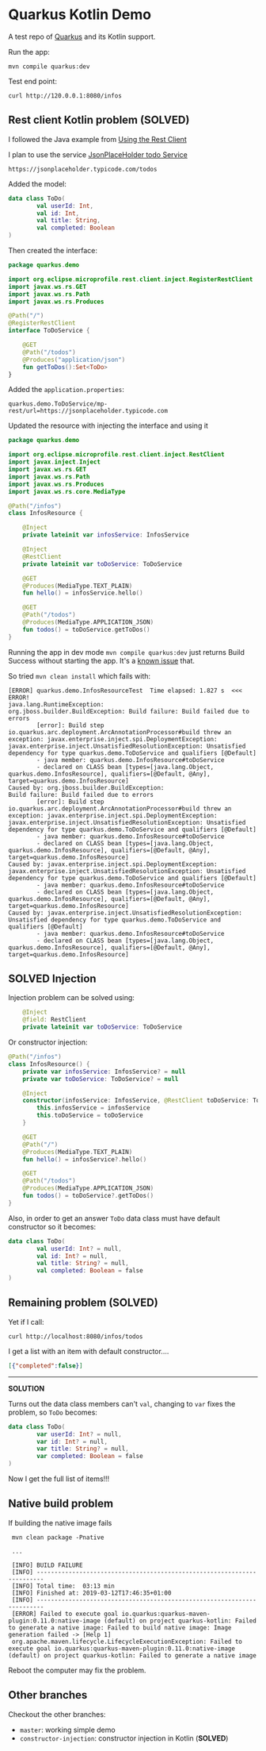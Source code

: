 # Quarkus Kotlin Demo

A test repo of [Quarkus](https://quarkus.io) and its Kotlin support.

Run the app:
```
mvn compile quarkus:dev
```

Test end point:
```
curl http://120.0.0.1:8080/infos
```

## Rest client Kotlin problem (**SOLVED**)

I followed the Java example from [Using the Rest Client](https://quarkus.io/guides/rest-client-guide)

I plan to use the service [JsonPlaceHolder todo Service](https://jsonplaceholder.typicode.com/todos) 

`https://jsonplaceholder.typicode.com/todos`

Added the model:

```kotlin
data class ToDo(
        val userId: Int,
        val id: Int,
        val title: String,
        val completed: Boolean
)
```

Then created the interface:

```kotlin
package quarkus.demo

import org.eclipse.microprofile.rest.client.inject.RegisterRestClient
import javax.ws.rs.GET
import javax.ws.rs.Path
import javax.ws.rs.Produces

@Path("/")
@RegisterRestClient
interface ToDoService {

    @GET
    @Path("/todos")
    @Produces("application/json")
    fun getToDos():Set<ToDo>
}
```

Added the `application.properties`:

```properties
quarkus.demo.ToDoService/mp-rest/url=https://jsonplaceholder.typicode.com
```

Updated the resource with injecting the interface and using it 

```kotlin
package quarkus.demo

import org.eclipse.microprofile.rest.client.inject.RestClient
import javax.inject.Inject
import javax.ws.rs.GET
import javax.ws.rs.Path
import javax.ws.rs.Produces
import javax.ws.rs.core.MediaType

@Path("/infos")
class InfosResource {

    @Inject
    private lateinit var infosService: InfosService

    @Inject
    @RestClient
    private lateinit var toDoService: ToDoService

    @GET
    @Produces(MediaType.TEXT_PLAIN)
    fun hello() = infosService.hello()

    @GET
    @Path("/todos")
    @Produces(MediaType.APPLICATION_JSON)
    fun todos() = toDoService.getToDos()
}
```

Running the app in dev mode `mvn compile quarkus:dev` just returns Build Success without starting the app.
It's a [known issue](https://github.com/quarkusio/quarkus/issues/1363) that.

So tried `mvn clean install` which fails with:

```
[ERROR] quarkus.demo.InfosResourceTest  Time elapsed: 1.827 s  <<< ERROR!
java.lang.RuntimeException: 
org.jboss.builder.BuildException: Build failure: Build failed due to errors
        [error]: Build step io.quarkus.arc.deployment.ArcAnnotationProcessor#build threw an exception: javax.enterprise.inject.spi.DeploymentException: javax.enterprise.inject.UnsatisfiedResolutionException: Unsatisfied dependency for type quarkus.demo.ToDoService and qualifiers [@Default]
        - java member: quarkus.demo.InfosResource#toDoService
        - declared on CLASS bean [types=[java.lang.Object, quarkus.demo.InfosResource], qualifiers=[@Default, @Any], target=quarkus.demo.InfosResource]
Caused by: org.jboss.builder.BuildException: 
Build failure: Build failed due to errors
        [error]: Build step io.quarkus.arc.deployment.ArcAnnotationProcessor#build threw an exception: javax.enterprise.inject.spi.DeploymentException: javax.enterprise.inject.UnsatisfiedResolutionException: Unsatisfied dependency for type quarkus.demo.ToDoService and qualifiers [@Default]
        - java member: quarkus.demo.InfosResource#toDoService
        - declared on CLASS bean [types=[java.lang.Object, quarkus.demo.InfosResource], qualifiers=[@Default, @Any], target=quarkus.demo.InfosResource]
Caused by: javax.enterprise.inject.spi.DeploymentException: 
javax.enterprise.inject.UnsatisfiedResolutionException: Unsatisfied dependency for type quarkus.demo.ToDoService and qualifiers [@Default]
        - java member: quarkus.demo.InfosResource#toDoService
        - declared on CLASS bean [types=[java.lang.Object, quarkus.demo.InfosResource], qualifiers=[@Default, @Any], target=quarkus.demo.InfosResource]
Caused by: javax.enterprise.inject.UnsatisfiedResolutionException: 
Unsatisfied dependency for type quarkus.demo.ToDoService and qualifiers [@Default]
        - java member: quarkus.demo.InfosResource#toDoService
        - declared on CLASS bean [types=[java.lang.Object, quarkus.demo.InfosResource], qualifiers=[@Default, @Any], target=quarkus.demo.InfosResource]
```

## SOLVED Injection

Injection problem can be solved using:

```kotlin
    @Inject
    @field: RestClient
    private lateinit var toDoService: ToDoService
```

Or constructor injection: 

```kotlin
@Path("/infos")
class InfosResource() {
    private var infosService: InfosService? = null
    private var toDoService: ToDoService? = null

    @Inject
    constructor(infosService: InfosService, @RestClient toDoService: ToDoService):this() {
        this.infosService = infosService
        this.toDoService = toDoService
    }

    @GET
    @Path("/")
    @Produces(MediaType.TEXT_PLAIN)
    fun hello() = infosService?.hello()

    @GET
    @Path("/todos")
    @Produces(MediaType.APPLICATION_JSON)
    fun todos() = toDoService?.getToDos()
}
```

Also, in order to get an answer `ToDo` data class must have default constructor so it becomes:
```kotlin
data class ToDo(
        val userId: Int? = null,
        val id: Int? = null,
        val title: String? = null,
        val completed: Boolean = false
)
```
 
## Remaining problem (**SOLVED**)

Yet if I call:
```
curl http://localhost:8080/infos/todos    
```
I get a list with an item with default constructor....
```json
[{"completed":false}]
```
----
**SOLUTION**

Turns out the data class members can't `val`, changing to `var` fixes the problem, so `ToDo` becomes:

```kotlin
data class ToDo(
        var userId: Int? = null,
        var id: Int? = null,
        var title: String? = null,
        var completed: Boolean = false
)
```

Now I get the full list of items!!!


## Native build problem

If building the native image fails

```
 mvn clean package -Pnative
 
 ...
 
 [INFO] BUILD FAILURE
 [INFO] ------------------------------------------------------------------------
 [INFO] Total time:  03:13 min
 [INFO] Finished at: 2019-03-12T17:46:35+01:00
 [INFO] ------------------------------------------------------------------------
 [ERROR] Failed to execute goal io.quarkus:quarkus-maven-plugin:0.11.0:native-image (default) on project quarkus-kotlin: Failed to generate a native image: Failed to build native image: Image generation failed -> [Help 1]
 org.apache.maven.lifecycle.LifecycleExecutionException: Failed to execute goal io.quarkus:quarkus-maven-plugin:0.11.0:native-image (default) on project quarkus-kotlin: Failed to generate a native image

```

Reboot the computer may fix the problem.


## Other branches

Checkout the other branches:
 - `master`: working simple demo
 - `constructor-injection`: constructor injection in Kotlin (**SOLVED**)
